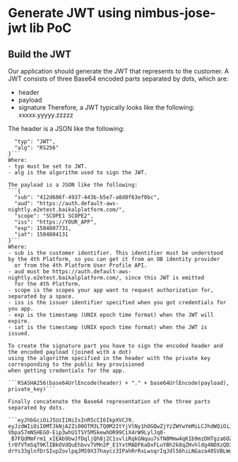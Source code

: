 # Generate JWT using nimbus-jose-jwt lib PoC 

## Build the JWT
Our application should generate the JWT that represents to the customer.
A JWT consists of three Base64 encoded parts separated by dots, which are:
- header
- payload
- signature
Therefore, a JWT typically looks like the following:
xxxxx.yyyyy.zzzzz

The header is a JSON like the following:
```{
  "typ": "JWT",
  "alg": "RS256"
}```
Where:
- typ must be set to JWT.
- alg is the algorithm used to sign the JWT.

The payload is a JSON like the following:
```{
  "sub": "412d606f-4937-443b-b5e7-a8d0f63ef0bc",
  "aud": "https://auth.default-aws-nightly.e2etest.baikalplatform.com/",
  "scope": "SCOPE1 SCOPE2",
  "iss": "https://YOUR_APP",
  "exp": 1504807731,
  "iat": 1504804131
}```
Where:
- sub is the customer identifier. This identifier must be understood by the 4th Platform, so you can get it from an OB identity provider
  or from the 4th Platform User Profile API.
- aud must be https://auth.default-aws-nightly.e2etest.baikalplatform.com/, since this JWT is emitted
  for the 4th Platform.
- scope is the scopes your app want to request authorization for, separated by a space.
- iss is the issuer identifier specified when you got credentials for you app.
- exp is the timestamp (UNIX epoch time format) when the JWT will expire.
- iat is the timestamp (UNIX epoch time format) when the JWT is issued.

To create the signature part you have to sign the encoded header and the encoded payload (joined with a dot)
using the algorithm specified in the header with the private key corresponding to the public key provisioned
when getting credentials for the app.

```RSASHA256(base64UrlEncode(header) + "." + base64UrlEncode(payload), private_key)```

Finally concatenate the Base64 representation of the three parts separated by dots.

```eyJhbGciOiJSUzI1NiIsInR5cCI6IkpXVCJ9.
eyJzdWIiOiI0MTJkNjA2Zi00OTM3LTQ0M2ItYjVlNy1hOGQwZjYzZWYwYmMiLCJhdWQiOiJodHRwczovL2F1dGguZXhhbXBsZS5jb20vIiwic2NvcGUiOiJ1c2VycHJvZmlsZTpyZWFkIiwiaXNzIjoiaHR0cHM6Ly9ZT1VSX0FQUCIsImV4cCI6MTUwNDgwNzczMSwiaWF0IjoxNTA0ODA0MTMxfQ.
Vbpa57mNSHEGO-Eip3whU1TSY5MSkewhOR99CiX4rW9LylJq0-_B7FQdMmFrm1_xIEAb9bwJfDqljQh8j2C1svliRqkGNquu7sfN8Mmw4qK1b9mzDHTgza6OZD7Qnisjkf8sTTC5KiGJ7W4S9sTIsIhOA5O047tZ2fpC3m7GHE-trOfVTmSqT9KlIBkOVdQuEhbvv7VMn2P_E1YxtMADFKaDxFLuYBh2k8qZHvhldg4NOXzQD3TXtMGAa1QwZQTm4VEAOCtS1IJ0jH-drYs33glnfDrSIupZovlpqJMS9X37haycz3IPahRrRxLwsqrIqJdl56hiLNGaza40SVBLWg
```
